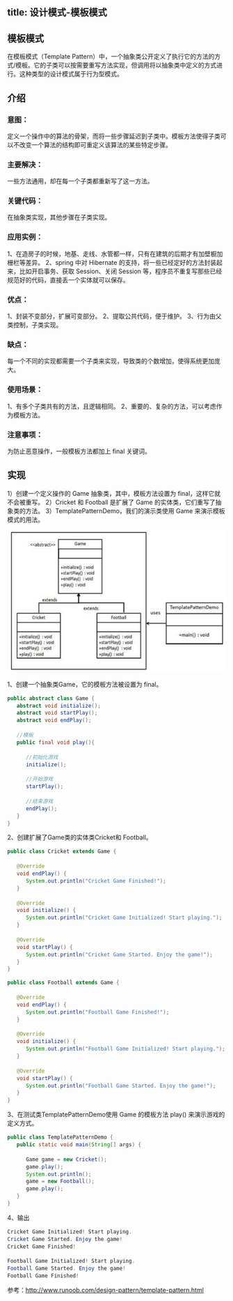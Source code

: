 title: 设计模式-模板模式
---
## 模板模式
   在模板模式（Template Pattern）中，一个抽象类公开定义了执行它的方法的方式/模板。它的子类可以按需要重写方法实现，但调用将以抽象类中定义的方式进行。这种类型的设计模式属于行为型模式。

## 介绍
### 意图：
定义一个操作中的算法的骨架，而将一些步骤延迟到子类中。模板方法使得子类可以不改变一个算法的结构即可重定义该算法的某些特定步骤。

### 主要解决：
一些方法通用，却在每一个子类都重新写了这一方法。

### 关键代码：
在抽象类实现，其他步骤在子类实现。

### 应用实例：
1、在造房子的时候，地基、走线、水管都一样，只有在建筑的后期才有加壁橱加栅栏等差异。
2、spring 中对 Hibernate 的支持，将一些已经定好的方法封装起来，比如开启事务、获取 Session、关闭 Session 等，程序员不重复写那些已经规范好的代码，直接丢一个实体就可以保存。

### 优点：
 1、封装不变部分，扩展可变部分。 
 2、提取公共代码，便于维护。 
 3、行为由父类控制，子类实现。

### 缺点：
每一个不同的实现都需要一个子类来实现，导致类的个数增加，使得系统更加庞大。

### 使用场景：
 1、有多个子类共有的方法，且逻辑相同。 
 2、重要的、复杂的方法，可以考虑作为模板方法。

### 注意事项：
为防止恶意操作，一般模板方法都加上 final 关键词。

## 实现
1）创建一个定义操作的 Game 抽象类，其中，模板方法设置为 final，这样它就不会被重写。
2）Cricket 和 Football 是扩展了 Game 的实体类，它们重写了抽象类的方法。
3）TemplatePatternDemo，我们的演示类使用 Game 来演示模板模式的用法。

![Image text](https://github.com/Tingzi123/blog/blob/master/_posts/picture/template.png?raw=true)

1、创建一个抽象类Game，它的模板方法被设置为 final。
```java
public abstract class Game {
   abstract void initialize();
   abstract void startPlay();
   abstract void endPlay();
 
   //模板
   public final void play(){
 
      //初始化游戏
      initialize();
 
      //开始游戏
      startPlay();
 
      //结束游戏
      endPlay();
   }
}
```

2、创建扩展了Game类的实体类Cricket和 Football。
```java
public class Cricket extends Game {
 
   @Override
   void endPlay() {
      System.out.println("Cricket Game Finished!");
   }
 
   @Override
   void initialize() {
      System.out.println("Cricket Game Initialized! Start playing.");
   }
 
   @Override
   void startPlay() {
      System.out.println("Cricket Game Started. Enjoy the game!");
   }
}
```
```java
public class Football extends Game {
 
   @Override
   void endPlay() {
      System.out.println("Football Game Finished!");
   }
 
   @Override
   void initialize() {
      System.out.println("Football Game Initialized! Start playing.");
   }
 
   @Override
   void startPlay() {
      System.out.println("Football Game Started. Enjoy the game!");
   }
}
```

3、在测试类TemplatePatternDemo使用 Game 的模板方法 play() 来演示游戏的定义方式。
```java
public class TemplatePatternDemo {
   public static void main(String[] args) {
 
      Game game = new Cricket();
      game.play();
      System.out.println();
      game = new Football();
      game.play();      
   }
}
```

4、输出
```java
Cricket Game Initialized! Start playing.
Cricket Game Started. Enjoy the game!
Cricket Game Finished!

Football Game Initialized! Start playing.
Football Game Started. Enjoy the game!
Football Game Finished!
```
参考：http://www.runoob.com/design-pattern/template-pattern.html